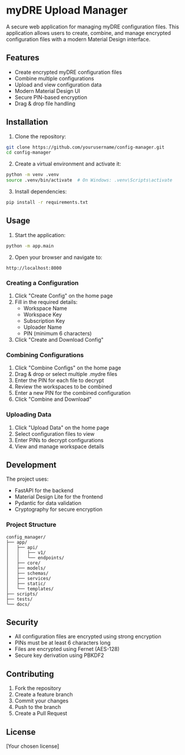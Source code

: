 # myDRE Upload Manager

A secure web application for managing myDRE configuration files. This application allows users to create, combine, and manage encrypted configuration files with a modern Material Design interface.

## Features

- Create encrypted myDRE configuration files
- Combine multiple configurations
- Upload and view configuration data
- Modern Material Design UI
- Secure PIN-based encryption
- Drag & drop file handling

## Installation

1. Clone the repository:
```bash
git clone https://github.com/yourusername/config-manager.git
cd config-manager
```

2. Create a virtual environment and activate it:
```bash
python -m venv .venv
source .venv/bin/activate  # On Windows: .venv\Scripts\activate
```

3. Install dependencies:
```bash
pip install -r requirements.txt
```

## Usage

1. Start the application:
```bash
python -m app.main
```

2. Open your browser and navigate to:
```
http://localhost:8000
```

### Creating a Configuration

1. Click "Create Config" on the home page
2. Fill in the required details:
   - Workspace Name
   - Workspace Key
   - Subscription Key
   - Uploader Name
   - PIN (minimum 6 characters)
3. Click "Create and Download Config"

### Combining Configurations

1. Click "Combine Configs" on the home page
2. Drag & drop or select multiple .mydre files
3. Enter the PIN for each file to decrypt
4. Review the workspaces to be combined
5. Enter a new PIN for the combined configuration
6. Click "Combine and Download"

### Uploading Data

1. Click "Upload Data" on the home page
2. Select configuration files to view
3. Enter PINs to decrypt configurations
4. View and manage workspace details

## Development

The project uses:
- FastAPI for the backend
- Material Design Lite for the frontend
- Pydantic for data validation
- Cryptography for secure encryption

### Project Structure

```
config_manager/
├── app/
│   ├── api/
│   │   ├── v1/
│   │   └── endpoints/
│   ├── core/
│   ├── models/
│   ├── schemas/
│   ├── services/
│   ├── static/
│   └── templates/
├── scripts/
├── tests/
└── docs/
```

## Security

- All configuration files are encrypted using strong encryption
- PINs must be at least 6 characters long
- Files are encrypted using Fernet (AES-128)
- Secure key derivation using PBKDF2

## Contributing

1. Fork the repository
2. Create a feature branch
3. Commit your changes
4. Push to the branch
5. Create a Pull Request

## License

[Your chosen license]